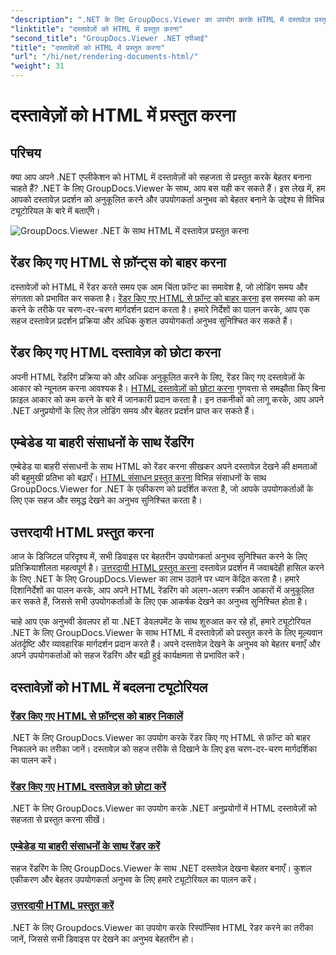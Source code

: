 ```yaml
---
"description": ".NET के लिए GroupDocs.Viewer का उपयोग करके HTML में दस्तावेज़ प्रस्तुत करने पर व्यापक ट्यूटोरियल खोजें। दस्तावेज़ प्रदर्शन और बेहतर उपयोगकर्ता अनुभव के लिए तकनीकें सीखें।"
"linktitle": "दस्तावेज़ों को HTML में प्रस्तुत करना"
"second_title": "GroupDocs.Viewer .NET एपीआई"
"title": "दस्तावेज़ों को HTML में प्रस्तुत करना"
"url": "/hi/net/rendering-documents-html/"
"weight": 31
---
```


# दस्तावेज़ों को HTML में प्रस्तुत करना


## परिचय

क्या आप अपने .NET एप्लीकेशन को HTML में दस्तावेज़ों को सहजता से प्रस्तुत करके बेहतर बनाना चाहते हैं? .NET के लिए GroupDocs.Viewer के साथ, आप बस यही कर सकते हैं। इस लेख में, हम आपको दस्तावेज़ प्रदर्शन को अनुकूलित करने और उपयोगकर्ता अनुभव को बेहतर बनाने के उद्देश्य से विभिन्न ट्यूटोरियल के बारे में बताएँगे।

![GroupDocs.Viewer .NET के साथ HTML में दस्तावेज़ प्रस्तुत करना](/viewer/rendering-documents-html/image.png)

## रेंडर किए गए HTML से फ़ॉन्ट्स को बाहर करना
दस्तावेज़ों को HTML में रेंडर करते समय एक आम चिंता फ़ॉन्ट का समावेश है, जो लोडिंग समय और संगतता को प्रभावित कर सकता है। [रेंडर किए गए HTML से फ़ॉन्ट को बाहर करना](./exclude-fonts-html/) इस समस्या को कम करने के तरीके पर चरण-दर-चरण मार्गदर्शन प्रदान करता है। हमारे निर्देशों का पालन करके, आप एक सहज दस्तावेज़ प्रदर्शन प्रक्रिया और अधिक कुशल उपयोगकर्ता अनुभव सुनिश्चित कर सकते हैं। 

## रेंडर किए गए HTML दस्तावेज़ को छोटा करना
अपनी HTML रेंडरिंग प्रक्रिया को और अधिक अनुकूलित करने के लिए, रेंडर किए गए दस्तावेज़ों के आकार को न्यूनतम करना आवश्यक है। [HTML दस्तावेज़ों को छोटा करना](./minify-html/) गुणवत्ता से समझौता किए बिना फ़ाइल आकार को कम करने के बारे में जानकारी प्रदान करता है। इन तकनीकों को लागू करके, आप अपने .NET अनुप्रयोगों के लिए तेज़ लोडिंग समय और बेहतर प्रदर्शन प्राप्त कर सकते हैं।

## एम्बेडेड या बाहरी संसाधनों के साथ रेंडरिंग
एम्बेडेड या बाहरी संसाधनों के साथ HTML को रेंडर करना सीखकर अपने दस्तावेज़ देखने की क्षमताओं की बहुमुखी प्रतिभा को बढ़ाएँ। [HTML संसाधन प्रस्तुत करना](./render-html-resources/) विभिन्न संसाधनों के साथ GroupDocs.Viewer for .NET के एकीकरण को प्रदर्शित करता है, जो आपके उपयोगकर्ताओं के लिए एक सहज और समृद्ध देखने का अनुभव सुनिश्चित करता है।

## उत्तरदायी HTML प्रस्तुत करना
आज के डिजिटल परिदृश्य में, सभी डिवाइस पर बेहतरीन उपयोगकर्ता अनुभव सुनिश्चित करने के लिए प्रतिक्रियाशीलता महत्वपूर्ण है। [उत्तरदायी HTML प्रस्तुत करना](./render-responsive-html/) दस्तावेज़ प्रदर्शन में जवाबदेही हासिल करने के लिए .NET के लिए GroupDocs.Viewer का लाभ उठाने पर ध्यान केंद्रित करता है। हमारे दिशानिर्देशों का पालन करके, आप अपने HTML रेंडरिंग को अलग-अलग स्क्रीन आकारों में अनुकूलित कर सकते हैं, जिससे सभी उपयोगकर्ताओं के लिए एक आकर्षक देखने का अनुभव सुनिश्चित होता है।

चाहे आप एक अनुभवी डेवलपर हों या .NET डेवलपमेंट के साथ शुरुआत कर रहे हों, हमारे ट्यूटोरियल .NET के लिए GroupDocs.Viewer के साथ HTML में दस्तावेज़ों को प्रस्तुत करने के लिए मूल्यवान अंतर्दृष्टि और व्यावहारिक मार्गदर्शन प्रदान करते हैं। अपने दस्तावेज़ देखने के अनुभव को बेहतर बनाएँ और अपने उपयोगकर्ताओं को सहज रेंडरिंग और बढ़ी हुई कार्यक्षमता से प्रभावित करें।

## दस्तावेज़ों को HTML में बदलना ट्यूटोरियल
### [रेंडर किए गए HTML से फ़ॉन्ट्स को बाहर निकालें](./exclude-fonts-html/)
.NET के लिए GroupDocs.Viewer का उपयोग करके रेंडर किए गए HTML से फ़ॉन्ट को बाहर निकालने का तरीका जानें। दस्तावेज़ को सहज तरीके से दिखाने के लिए इस चरण-दर-चरण मार्गदर्शिका का पालन करें।
### [रेंडर किए गए HTML दस्तावेज़ को छोटा करें](./minify-html/)
.NET के लिए GroupDocs.Viewer का उपयोग करके .NET अनुप्रयोगों में HTML दस्तावेज़ों को सहजता से प्रस्तुत करना सीखें।
### [एम्बेडेड या बाहरी संसाधनों के साथ रेंडर करें](./render-html-resources/)
सहज रेंडरिंग के लिए GroupDocs.Viewer के साथ .NET दस्तावेज़ देखना बेहतर बनाएँ। कुशल एकीकरण और बेहतर उपयोगकर्ता अनुभव के लिए हमारे ट्यूटोरियल का पालन करें।
### [उत्तरदायी HTML प्रस्तुत करें](./render-responsive-html/)
.NET के लिए Groupdocs.Viewer का उपयोग करके रिस्पॉन्सिव HTML रेंडर करने का तरीका जानें, जिससे सभी डिवाइस पर देखने का अनुभव बेहतरीन हो।